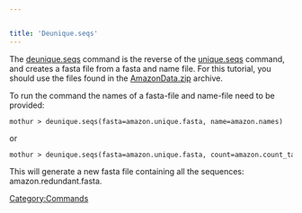 ```yaml
---


title: 'Deunique.seqs'
---
```

The [deunique.seqs](deunique.seqs) command is the reverse of
the [unique.seqs](unique.seqs) command, and creates a fasta
file from a fasta and name file. For this tutorial, you should use the
files found in the [ AmazonData.zip](Media:AmazonData.zip)
archive.

To run the command the names of a fasta-file and name-file need to be
provided:

    mothur > deunique.seqs(fasta=amazon.unique.fasta, name=amazon.names)

or

    mothur > deunique.seqs(fasta=amazon.unique.fasta, count=amazon.count_table)

This will generate a new fasta file containing all the sequences:
amazon.redundant.fasta.

[Category:Commands](Category:Commands)
